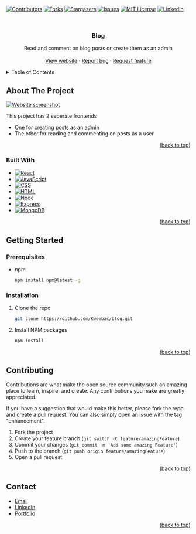<a name="readme-top"></a>

[![Contributors][contributors-shield]][contributors-url]
[![Forks][forks-shield]][forks-url]
[![Stargazers][stars-shield]][stars-url]
[![Issues][issues-shield]][issues-url]
[![MIT License][license-shield]][license-url]
[![LinkedIn][linkedin-shield]][linkedin-url]

<br />
<div align="center">
  <h3 align="center">Blog</h3>

  <p align="center">
    Read and comment on blog posts or create them as an admin
    <br />
    <br />
    <a href="https://kweebac-blog.vercel.app/">View website</a>
    ·
    <a href="https://github.com/Kweebac/blog/issues/new?assignees=&labels=bug&template=bug_report.md">Report bug</a>
    ·
    <a href="https://github.com/Kweebac/blog/issues/new?assignees=&labels=enhancement&template=feature_request.md">Request feature</a>
  </p>
</div>

<details>
  <summary>Table of Contents</summary>
  <ol>
    <li>
      <a href="#about-the-project">About The Project</a>
      <ul>
        <li><a href="#built-with">Built With</a></li>
      </ul>
    </li>
    <li>
      <a href="#getting-started">Getting Started</a>
      <ul>
        <li><a href="#prerequisites">Prerequisites</a></li>
        <li><a href="#installation">Installation</a></li>
      </ul>
    </li>
    <li><a href="#contributing">Contributing</a></li>
    <li><a href="#contact">Contact</a></li>
  </ol>
</details>

## About The Project

[![Website screenshot][product-screenshot]](https://kweebac-blog.vercel.app/)

This project has 2 seperate frontends

- One for creating posts as an admin
- The other for reading and commenting on posts as a user

<p align="right">(<a href="#readme-top">back to top</a>)</p>

### Built With

- [![React][React]][React-url]
- [![JavaScript][JavaScript]][JavaScript-url]
- [![CSS][CSS]][CSS-url]
- [![HTML][HTML]][HTML-url]
- [![Node][Node]][Node-url]
- [![Express][Express]][Express-url]
- [![MongoDB][MongoDB]][MongoDB-url]

<p align="right">(<a href="#readme-top">back to top</a>)</p>

## Getting Started

### Prerequisites

- npm
  ```sh
  npm install npm@latest -g
  ```

### Installation

1. Clone the repo
   ```sh
   git clone https://github.com/Kweebac/blog.git
   ```
2. Install NPM packages
   ```sh
   npm install
   ```

<p align="right">(<a href="#readme-top">back to top</a>)</p>

## Contributing

Contributions are what make the open source community such an amazing place to learn, inspire, and create. Any contributions you make are greatly appreciated.

If you have a suggestion that would make this better, please fork the repo and create a pull request. You can also simply open an issue with the tag "enhancement".

1. Fork the project
2. Create your feature branch (`git switch -C feature/amazingFeature`)
3. Commit your changes (`git commit -m 'Add some amazing Feature'`)
4. Push to the branch (`git push origin feature/amazingFeature`)
5. Open a pull request

<p align="right">(<a href="#readme-top">back to top</a>)</p>

## Contact

- [Email](mailto:06.amarshall@gmail.com)
- [LinkedIn](https://www.linkedin.com/in/alfie-marshall-045bba268/)
- [Portfolio](https://alfiemarshall.vercel.app/)

<p align="right">(<a href="#readme-top">back to top</a>)</p>

[contributors-shield]: https://img.shields.io/github/contributors/Kweebac/blog.svg?style=for-the-badge
[contributors-url]: https://github.com/Kweebac/blog/graphs/contributors
[forks-shield]: https://img.shields.io/github/forks/Kweebac/blog.svg?style=for-the-badge
[forks-url]: https://github.com/Kweebac/blog/network/members
[stars-shield]: https://img.shields.io/github/stars/Kweebac/blog.svg?style=for-the-badge
[stars-url]: https://github.com/Kweebac/blog/stargazers
[issues-shield]: https://img.shields.io/github/issues/Kweebac/blog.svg?style=for-the-badge
[issues-url]: https://github.com/Kweebac/blog/issues
[license-shield]: https://img.shields.io/badge/License-MIT-yellow.svg?style=for-the-badge
[license-url]: https://github.com/Kweebac/blog/blob/master/LICENSE
[linkedin-shield]: https://img.shields.io/badge/-LinkedIn-black.svg?style=for-the-badge&logo=linkedin&colorB=555
[linkedin-url]: https://www.linkedin.com/in/alfie-marshall-045bba268/
[product-screenshot]: https://i.imgur.com/B4ZES0w.png
[React]: https://img.shields.io/badge/React-20232A?style=for-the-badge&logo=react&logoColor=61DAFB
[React-url]: https://react.dev/
[JavaScript]: https://img.shields.io/badge/JavaScript-323330?style=for-the-badge&logo=javascript&logoColor=F7DF1E
[JavaScript-url]: https://developer.mozilla.org/en-US/docs/Web/JavaScript
[CSS]: https://img.shields.io/badge/CSS3-1572B6?style=for-the-badge&logo=css3&logoColor=white
[CSS-url]: https://developer.mozilla.org/en-US/docs/Web/CSS
[HTML]: https://img.shields.io/badge/HTML5-E34F26?style=for-the-badge&logo=html5&logoColor=white
[HTML-url]: https://developer.mozilla.org/en-US/docs/Web/HTML
[Node]: https://img.shields.io/badge/Node%20js-339933?style=for-the-badge&logo=nodedotjs&logoColor=white
[Node-url]: https://nodejs.org/en
[Express]: https://img.shields.io/badge/Express%20js-000000?style=for-the-badge&logo=express&logoColor=white
[Express-url]: https://expressjs.com/
[MongoDB]: https://img.shields.io/badge/MongoDB-4EA94B?style=for-the-badge&logo=mongodb&logoColor=white
[MongoDB-url]: https://www.mongodb.com/
